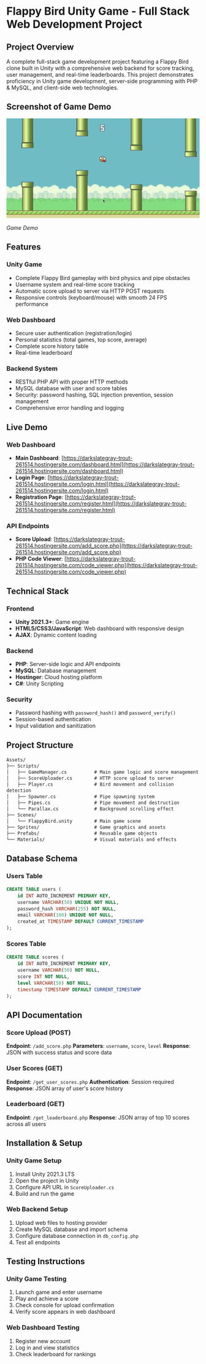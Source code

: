 # Flappy Bird Unity Game - Full Stack Web Development Project

## Project Overview
A complete full-stack game development project featuring a Flappy Bird clone built in Unity with a comprehensive web backend for score tracking, user management, and real-time leaderboards. This project demonstrates proficiency in Unity game development, server-side programming with PHP & MySQL, and client-side web technologies.

## Screenshot of Game Demo

![Game Dashboard](game-screenshot.png)

*Game Demo*

## Features

### Unity Game
- Complete Flappy Bird gameplay with bird physics and pipe obstacles
- Username system and real-time score tracking
- Automatic score upload to server via HTTP POST requests
- Responsive controls (keyboard/mouse) with smooth 24 FPS performance

### Web Dashboard
- Secure user authentication (registration/login)
- Personal statistics (total games, top score, average)
- Complete score history table
- Real-time leaderboard

### Backend System
- RESTful PHP API with proper HTTP methods
- MySQL database with user and score tables
- Security: password hashing, SQL injection prevention, session management
- Comprehensive error handling and logging

## Live Demo

### Web Dashboard
- **Main Dashboard**: [https://darkslategray-trout-261514.hostingersite.com/dashboard.html](https://darkslategray-trout-261514.hostingersite.com/dashboard.html)
- **Login Page**: [https://darkslategray-trout-261514.hostingersite.com/login.html](https://darkslategray-trout-261514.hostingersite.com/login.html)
- **Registration Page**: [https://darkslategray-trout-261514.hostingersite.com/register.html](https://darkslategray-trout-261514.hostingersite.com/register.html)

### API Endpoints
- **Score Upload**: [https://darkslategray-trout-261514.hostingersite.com/add_score.php](https://darkslategray-trout-261514.hostingersite.com/add_score.php)
- **PHP Code Viewer**: [https://darkslategray-trout-261514.hostingersite.com/code_viewer.php](https://darkslategray-trout-261514.hostingersite.com/code_viewer.php)

## Technical Stack

### Frontend
- **Unity 2021.3+**: Game engine
- **HTML5/CSS3/JavaScript**: Web dashboard with responsive design
- **AJAX**: Dynamic content loading

### Backend
- **PHP**: Server-side logic and API endpoints
- **MySQL**: Database management
- **Hostinger**: Cloud hosting platform
- **C#**: Unity Scripting

### Security
- Password hashing with `password_hash()` and `password_verify()`
- Session-based authentication
- Input validation and sanitization

## Project Structure

```
Assets/
├── Scripts/
│   ├── GameManager.cs          # Main game logic and score management
│   ├── ScoreUploader.cs        # HTTP score upload to server
│   ├── Player.cs               # Bird movement and collision detection
│   ├── Spawner.cs              # Pipe spawning system
│   ├── Pipes.cs                # Pipe movement and destruction
│   └── Parallax.cs             # Background scrolling effect
├── Scenes/
│   └── FlappyBird.unity        # Main game scene
├── Sprites/                    # Game graphics and assets
├── Prefabs/                    # Reusable game objects
└── Materials/                  # Visual materials and effects
```

## Database Schema

### Users Table
```sql
CREATE TABLE users (
    id INT AUTO_INCREMENT PRIMARY KEY,
    username VARCHAR(50) UNIQUE NOT NULL,
    password_hash VARCHAR(255) NOT NULL,
    email VARCHAR(100) UNIQUE NOT NULL,
    created_at TIMESTAMP DEFAULT CURRENT_TIMESTAMP
);
```

### Scores Table
```sql
CREATE TABLE scores (
    id INT AUTO_INCREMENT PRIMARY KEY,
    username VARCHAR(50) NOT NULL,
    score INT NOT NULL,
    level VARCHAR(50) NOT NULL,
    timestamp TIMESTAMP DEFAULT CURRENT_TIMESTAMP
);
```

## API Documentation

### Score Upload (POST)
**Endpoint**: `/add_score.php`
**Parameters**: `username`, `score`, `level`
**Response**: JSON with success status and score data

### User Scores (GET)
**Endpoint**: `/get_user_scores.php`
**Authentication**: Session required
**Response**: JSON array of user's score history

### Leaderboard (GET)
**Endpoint**: `/get_leaderboard.php`
**Response**: JSON array of top 10 scores across all users

## Installation & Setup

### Unity Game Setup
1. Install Unity 2021.3 LTS
2. Open the project in Unity
3. Configure API URL in `ScoreUploader.cs`
4. Build and run the game

### Web Backend Setup
1. Upload web files to hosting provider
2. Create MySQL database and import schema
3. Configure database connection in `db_config.php`
4. Test all endpoints

## Testing Instructions

### Unity Game Testing
1. Launch game and enter username
2. Play and achieve a score
3. Check console for upload confirmation
4. Verify score appears in web dashboard

### Web Dashboard Testing
1. Register new account
2. Log in and view statistics
3. Check leaderboard for rankings


